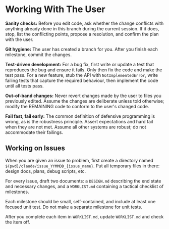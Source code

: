 # Working With The User

**Sanity checks:** Before you edit code, ask whether the change conflicts with anything already done in this branch during the current session. If it does, stop, list the conflicting points, propose a resolution, and confirm the plan with the user.

**Git hygiene:** The user has created a branch for you. After you finish each milestone, commit the changes.

**Test-driven development:** For a bug fix, first write or update a test that reproduces the bug and ensure it fails. Only then fix the code and make the test pass. For a new feature, stub the API with `NotImplementedError`, write failing tests that capture the required behaviour, then implement the code until all tests pass.

**Out-of-band changes:** Never revert changes made by the user to files you previously edited. Assume the changes are deliberate unless told otherwise; modify the REMAINING code to conform to the user's changed code.

**Fail fast, fail early:** The common definition of defensive programming is wrong, as is the robustness principle. Assert expectations and hard fail when they are not met. Assume all other systems are robust; do not accommodate their failings.

## Working on Issues

When you are given an issue to problem, first create a directory named `$(pwd)/claude/issue_YYMMDD_{issue_name}`. Put all temporary files in there: design docs, plans, debug scripts, etc.

For every issue, draft two documents: a `DESIGN.md` describing the end state and necessary changes, and a `WORKLIST.md` containing a tactical checklist of milestones.

Each milestone should be small, self-contained, and include at least one focused unit test. Do not make a separate milestone for unit tests.

After you complete each item in `WORKLIST.md`, update `WORKLIST.md` and check the item off.
